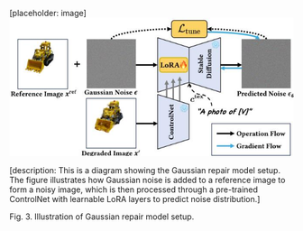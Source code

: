 [placeholder: image]
![](images/8e4850d376d6107f8871eaaf6d81c035f0e91ed42a90a7270630eaa49346e443.jpg)

[description: This is a diagram showing the Gaussian repair model setup. The figure illustrates how Gaussian noise is added to a reference image to form a noisy image, which is then processed through a pre-trained ControlNet with learnable LoRA layers to predict noise distribution.]

Fig. 3. Illustration of Gaussian repair model setup.
